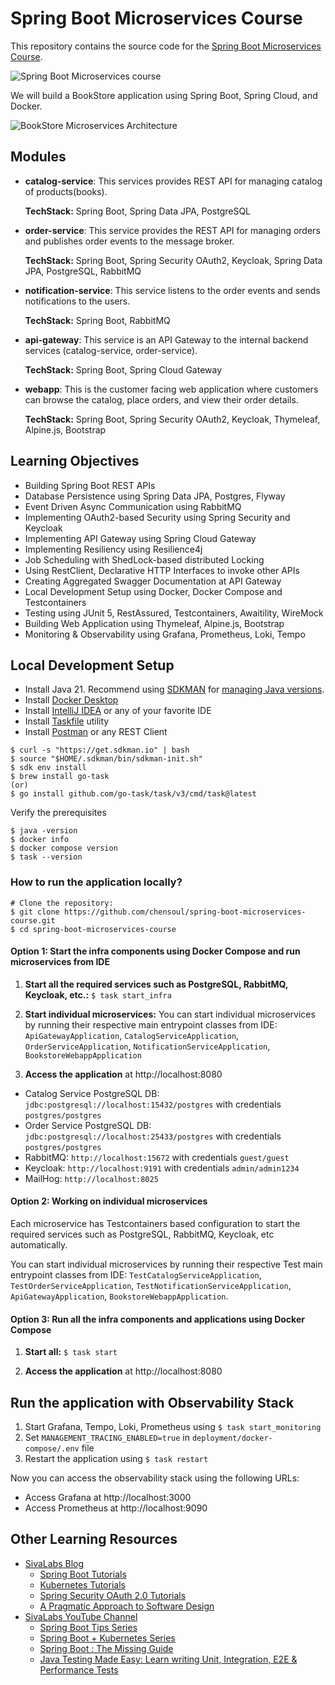 # Spring Boot Microservices Course
This repository contains the source code for the [Spring Boot Microservices Course](https://www.youtube.com/playlist?list=PLuNxlOYbv61g_ytin-wgkecfWDKVCEDmB).

![Spring Boot Microservices course](docs/youtube-thumbnail.png)

We will build a BookStore application using Spring Boot, Spring Cloud, and Docker.

![BookStore Microservices Architecture](docs/bookstore-spring-microservices.png)

## Modules
* **catalog-service**: 
  This services provides REST API for managing catalog of products(books).
  
  **TechStack:** Spring Boot, Spring Data JPA, PostgreSQL

* **order-service**: 
  This service provides the REST API for managing orders and publishes order events to the message broker.

  **TechStack:** Spring Boot, Spring Security OAuth2, Keycloak, Spring Data JPA, PostgreSQL, RabbitMQ

* **notification-service**: 
  This service listens to the order events and sends notifications to the users.
  
  **TechStack:** Spring Boot, RabbitMQ

* **api-gateway**: 
  This service is an API Gateway to the internal backend services (catalog-service, order-service).

  **TechStack:** Spring Boot, Spring Cloud Gateway

* **webapp**: 
  This is the customer facing web application where customers can browse the catalog, place orders, and view their order details. 

  **TechStack:** Spring Boot, Spring Security OAuth2, Keycloak, Thymeleaf, Alpine.js, Bootstrap

## Learning Objectives
* Building Spring Boot REST APIs
* Database Persistence using Spring Data JPA, Postgres, Flyway
* Event Driven Async Communication using RabbitMQ
* Implementing OAuth2-based Security using Spring Security and Keycloak
* Implementing API Gateway using Spring Cloud Gateway
* Implementing Resiliency using Resilience4j
* Job Scheduling with ShedLock-based distributed Locking
* Using RestClient, Declarative HTTP Interfaces to invoke other APIs
* Creating Aggregated Swagger Documentation at API Gateway
* Local Development Setup using Docker, Docker Compose and Testcontainers
* Testing using JUnit 5, RestAssured, Testcontainers, Awaitility, WireMock
* Building Web Application using Thymeleaf, Alpine.js, Bootstrap
* Monitoring & Observability using Grafana, Prometheus, Loki, Tempo

## Local Development Setup
* Install Java 21. Recommend using [SDKMAN](https://sdkman.io/) for [managing Java versions](https://youtu.be/ZywEiw3EO8A).
* Install [Docker Desktop](https://www.docker.com/products/docker-desktop/)
* Install [IntelliJ IDEA](https://www.jetbrains.com/idea) or any of your favorite IDE
* Install [Taskfile](https://taskfile.dev/) utility
* Install [Postman](https://www.postman.com/) or any REST Client

```shell
$ curl -s "https://get.sdkman.io" | bash
$ source "$HOME/.sdkman/bin/sdkman-init.sh"
$ sdk env install
$ brew install go-task
(or)
$ go install github.com/go-task/task/v3/cmd/task@latest

```

Verify the prerequisites

```shell
$ java -version
$ docker info
$ docker compose version
$ task --version
```

### How to run the application locally?

```shell
# Clone the repository: 
$ git clone https://github.com/chensoul/spring-boot-microservices-course.git
$ cd spring-boot-microservices-course
```

#### Option 1: Start the infra components using Docker Compose and run microservices from IDE

1. **Start all the required services such as PostgreSQL, RabbitMQ, Keycloak, etc.:** `$ task start_infra`

2. **Start individual microservices:**
  You can start individual microservices by running their respective main entrypoint classes from IDE: `ApiGatewayApplication`, `CatalogServiceApplication`, `OrderServiceApplication`, `NotificationServiceApplication`, `BookstoreWebappApplication`

3. **Access the application** at http://localhost:8080

* Catalog Service PostgreSQL DB: `jdbc:postgresql://localhost:15432/postgres` with credentials `postgres/postgres`
* Order Service PostgreSQL DB: `jdbc:postgresql://localhost:25433/postgres` with credentials `postgres/postgres`
* RabbitMQ: `http://localhost:15672` with credentials `guest/guest`
* Keycloak: `http://localhost:9191` with credentials `admin/admin1234`
* MailHog: `http://localhost:8025`

#### Option 2: Working on individual microservices

Each microservice has Testcontainers based configuration to start the required services such as PostgreSQL, RabbitMQ, Keycloak, etc automatically.

You can start individual microservices by running their respective Test main entrypoint classes from IDE: `TestCatalogServiceApplication`, `TestOrderServiceApplication`, `TestNotificationServiceApplication`, `ApiGatewayApplication`, `BookstoreWebappApplication`.

#### Option 3: Run all the infra components and applications using Docker Compose

1. **Start all:** `$ task start`

2. **Access the application** at http://localhost:8080


## Run the application with Observability Stack

1. Start Grafana, Tempo, Loki, Prometheus using `$ task start_monitoring`
2. Set `MANAGEMENT_TRACING_ENABLED=true` in `deployment/docker-compose/.env` file
3. Restart the application using `$ task restart`

Now you can access the observability stack using the following URLs:

* Access Grafana at http://localhost:3000
* Access Prometheus at http://localhost:9090


## Other Learning Resources
* [SivaLabs Blog](https://sivalabs.in)
  * [Spring Boot Tutorials](https://www.sivalabs.in/spring-boot-tutorials/)
  * [Kubernetes Tutorials](https://www.sivalabs.in/getting-started-with-kubernetes/)
  * [Spring Security OAuth 2.0 Tutorials](https://www.sivalabs.in/spring-security-oauth2-tutorial-introduction/)
  * [A Pragmatic Approach to Software Design](https://www.sivalabs.in/tomato-architecture-pragmatic-approach-to-software-design/)
* [SivaLabs YouTube Channel](https://www.youtube.com/c/SivaLabs)
  * [Spring Boot Tips Series](https://www.youtube.com/playlist?list=PLuNxlOYbv61jFFX2ARQKnBgkMF6DvEEic)
  * [Spring Boot + Kubernetes Series](https://www.youtube.com/playlist?list=PLuNxlOYbv61h66_QlcjCEkVAj6RdeplJJ)
  * [Spring Boot : The Missing Guide](https://www.youtube.com/playlist?list=PLuNxlOYbv61jZL1IiciTgWezZoqEp4WXh)
  * [Java Testing Made Easy: Learn writing Unit, Integration, E2E & Performance Tests](https://www.youtube.com/playlist?list=PLuNxlOYbv61jtHHFHBOc9N7Dg5jn013ix)
